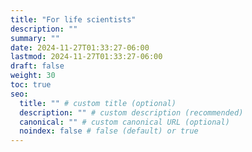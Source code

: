 ```yaml
---
title: "For life scientists"
description: ""
summary: ""
date: 2024-11-27T01:33:27-06:00
lastmod: 2024-11-27T01:33:27-06:00
draft: false
weight: 30
toc: true
seo:
  title: "" # custom title (optional)
  description: "" # custom description (recommended)
  canonical: "" # custom canonical URL (optional)
  noindex: false # false (default) or true
---
```


